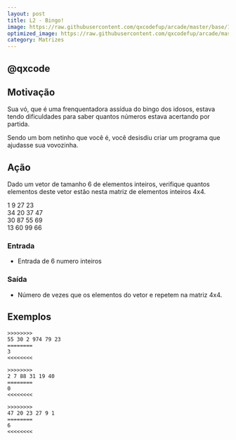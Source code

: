 ```yaml
---
layout: post
title: L2 - Bingo!
image: https://raw.githubusercontent.com/qxcodefup/arcade/master/base/130/__capa.jpg
optimized_image: https://raw.githubusercontent.com/qxcodefup/arcade/master/base/.thumb/130/Readme.jpg
category: Matrizes
---
```

<!-- DON'T EDIT THIS FILE, GENERATED BY SCRIPT -->
<!-- DON'T EDIT THIS FILE, GENERATED BY SCRIPT -->
<!-- DON'T EDIT THIS FILE, GENERATED BY SCRIPT -->
<!-- DON'T EDIT THIS FILE, GENERATED BY SCRIPT -->
<!-- DON'T EDIT THIS FILE, GENERATED BY SCRIPT -->
## @qxcode



## Motivação

Sua vó, que é uma frenquentadora assídua do bingo dos idosos, estava tendo dificuldades para saber quantos números estava acertando por partida.

Sendo um bom netinho que você é, você desisdiu criar um programa que ajudasse sua vovozinha.

## Ação

Dado um vetor de tamanho 6 de elementos inteiros, verifique quantos elementos deste vetor estão nesta matriz de elementos inteiros 4x4.

1 9 27 23  
34 20 37 47  
30 87 55 69  
13 60 99 66

### Entrada

*   Entrada de 6 numero inteiros

### Saída

*   Número de vezes que os elementos do vetor e repetem na matriz 4x4.  

## Exemplos

```
>>>>>>>>
55 30 2 974 79 23
========
3
<<<<<<<<

>>>>>>>>
2 7 88 31 19 40
========
0
<<<<<<<<

>>>>>>>>
47 20 23 27 9 1
========
6
<<<<<<<<
```

